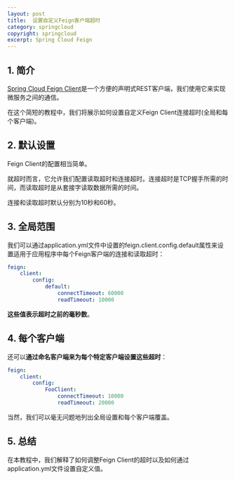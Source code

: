 ```yaml
---
layout: post
title:  设置自定义Feign客户端超时
category: springcloud
copyright: springcloud
excerpt: Spring Cloud Feign
---
```


## 1. 简介

[Spring Cloud Feign Client](https://www.baeldung.com/spring-cloud-openfeign)是一个方便的声明式REST客户端，我们使用它来实现微服务之间的通信。

在这个简短的教程中，我们将展示如何设置自定义Feign Client连接超时(全局和每个客户端)。

## 2. 默认设置

Feign Client的配置相当简单。

就超时而言，它允许我们配置读取超时和连接超时。连接超时是TCP握手所需的时间，而读取超时是从套接字读取数据所需的时间。

连接和读取超时默认分别为10秒和60秒。

## 3. 全局范围

我们可以通过application.yml文件中设置的feign.client.config.default属性来设置适用于应用程序中每个Feign客户端的连接和读取超时：

```yaml
feign:
    client:
        config:
            default:
                connectTimeout: 60000
                readTimeout: 10000
```

**这些值表示超时之前的毫秒数**。

## 4. 每个客户端

还可以**通过命名客户端来为每个特定客户端设置这些超时**：

```yaml
feign:
    client:
        config:
            FooClient:
                connectTimeout: 10000
                readTimeout: 20000
```

当然，我们可以毫无问题地列出全局设置和每个客户端覆盖。

## 5. 总结

在本教程中，我们解释了如何调整Feign Client的超时以及如何通过application.yml文件设置自定义值。